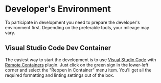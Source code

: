# Developer's Environment

To participate in development you need to prepare the developer's
environment first. Depending on the preferable tools, your mileage may vary.

## Visual Studio Code Dev Container

The easiest way to start the development is to use [Visual Studio Code][VSCode]
with [Remote Containers][Remote Containers] plugin. Just click on the green sign
in the lower-left corner and select the "Reopen in Container" menu item. You'll get
all the required formatting and linting settings out of the box.

[VSCode]: https://code.visualstudio.com/
[Remote Containers]: https://marketplace.visualstudio.com/items?itemName=ms-vscode-remote.remote-containers
